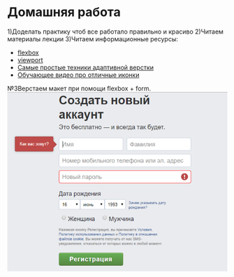 ﻿# Домашняя работа

1)Доделать практику чтоб все работало правильно и красиво
2)Читаем материалы лекции
3)Читаем информационные ресурсы:
  * [flexbox](https://html5.by/blog/flexbox/)
  * [viewport](http://frontender.com.ua/mobile-web/wtf-viewport/)
  * [Самые простые техники адаптивной верстки](https://habr.com/post/144003/)
  * [Обучающее видео про отличные иконки](https://www.youtube.com/watch?v=m5Ub-MXKMgA)

№3Верстаем макет при помощи flexbox + form. 
![Alt Text](maket.jpg)


